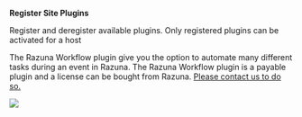 ﻿**Register Site Plugins**

Register and deregister available plugins. Only registered plugins can be activated for a host

The Razuna Workflow plugin give you the option to automate many different tasks during an event in Razuna. The Razuna Workflow plugin is a payable plugin and a license can be bought from Razuna. [Please contact us to do so.](mailto:sales@razuna.com)

![](/Admin_backen_2.0/img/backend_Plugins.png)